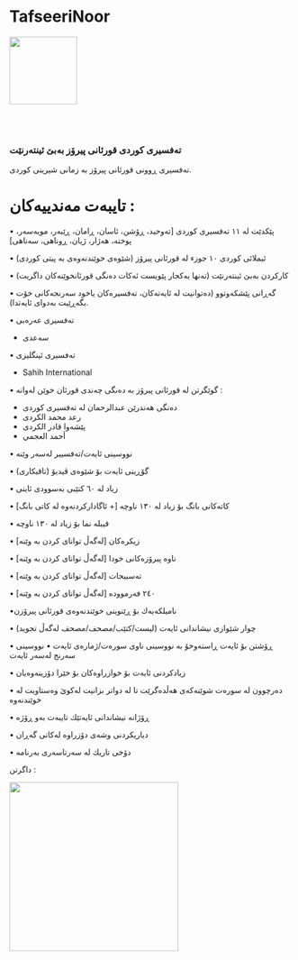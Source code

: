# TafseeriNoor


<a href="https://play.google.com/store/apps/details?id=com.dev.hazhanjalal.tafseerinoor">
<img width="120" src="https://lh3.googleusercontent.com/IiXPDwM-w2y40d4s2dUsZUCSSGP-YNAPPAboL4IA0Wi3KGNtuqqaxgBK-kaO77_rmwY=s180-rw">
</a>

<br> <br> 

### تەفسیری كوردی قورئانی پیرۆز بەبێ ئینتەرنێت

تەفسیری ڕوونی قورئانی پیرۆز بە زمانی شیرینی كوردی.

# تایبەت مەندییەكان :

• پێكدێت لە ١١ تەفسیری كوردی [تەوحید، ڕۆشن، ئاسان، ڕامان، ڕێبەر، مویەسەر، پوختە، هەژار، ژیان، ڕوناهی، سەناهی]

• ئیملائی کوردی ١٠ جوزء لە قورئانی پیرۆز (شێوەی خوێندنەوەی بە پیتی کوردی)

• كاركردن بەبێ ئینتەرنێت (تەنها یەكجار پێویست ئەكات دەنگی قورئانخوێنەكان داگریت)

• گەڕانی پێشكەوتوو (دەتوانیت لە ئایەتەكان، تەفسیرەكان یاخود سەرنجەكانی خۆت بگەڕێیت بەدوای ئایەتدا).

• تەفسیری عەرەبی
+ سەعدی

• تەفسیری ئینگلیزی
+ Sahih International

• گوێگرتن لە قورئانی پیرۆز بە دەنگی چەندی قورئان خوێن
لەوانە : 

+ دەنگی هەندرێن عبدالرحمان لە تەفسیری كوردی
+ رعد محمد الكردی
+ پێشەوا قادر الكردى
+ أحمد العجمي

• نووسینی ئایەت/تەفسییر لەسەر وێنە

• گۆڕینی ئایەت بۆ شێوەی ڤیدیۆ (تاقیكاری)

• زیاد لە ٦٠ كتێبی بەسوودی ئاینی

• كاتەكانی بانگ بۆ زیاد لە ١٣٠ ناوچە [+ ئاگاداركردنەوە لە كاتی بانگ]

• قیبلە نما بۆ زیاد لە ١٣٠ ناوچە

• زیكرەكان [لەگەڵ توانای كردن بە وێنە]

• ناوە پیرۆزەكانی خودا [لەگەڵ توانای كردن بە وێنە]

• تەسبیحات [لەگەڵ توانای كردن بە وێنە]

• [لەگەڵ توانای كردن بە وێنە] ٢٤٠ فەرموودە

•نامیلكەیەك بۆ ڕێنوینی خوێندنەوەی قورئانی پیرۆزن

• چوار شێوازی نیشاندانی ئایەت (لیست/كتێب/مصحف/مصحف لەگەڵ تجوید)

• ڕۆشتن بۆ ئایەت ڕاستەوخۆ بە نووسینی ناوی سورەت/ژمارەی ئایەت
• نووسینی سەرنج لەسەر ئایەت

• زیادكردنی ئایەت بۆ خوازراوەكان بۆ خێرا دۆزینەوەیان

• دەرچوون لە سورەت شوێنەكەی هەڵدەگرێت تا لە دواتر بزانیت لەكوێ وەستاویت لە خوێندنەوە

• ڕۆژانە نیشاندانی ئایەتێك تایبەت بەو ڕۆژە

• دیاریكردنی وشەی دۆزراوە لەکاتی گەڕان

• دۆخی تاریك لە سەرتاسەری بەرنامە


داگرتن :

<a href="https://play.google.com/store/apps/details?id=com.dev.hazhanjalal.tafseerinoor">
<img width="300" src="https://storage.googleapis.com/media-2017.suncitymusicfestival.com/2017/06/c247fc43-7b50e0f4-google-play.jpg">
</a>
